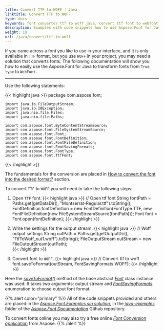 ```yaml
---
title: Convert TTF to WOFF | Java
linktitle: Convert TTF to WOFF
type: docs
keywords: font converter ttf to woff java, convert ttf font to webfont java.
description: Examples with code snippets how to use Aspose.Font for Java to convert ttf to woff 
weight: 10
url: /java/convert/ttf-to-woff
---
```




If you came across a font you like to use in your interface, and it is only available in `TTF` format, but you use `WOFF` in your project, you may need a solution that converts fonts.
The following documentation will show you how to easily use the Aspose.Font for Java to transform fonts from `True type` to `WebFont`.

______

Use the following statements:

{{< highlight java >}} 
    package com.aspose.font;

    import java.io.FileOutputStream;
    import java.io.IOException;
    import java.nio.file.Files;
    import java.nio.file.Paths;

    import com.aspose.font.ByteContentStreamSource;
    import com.aspose.font.FileSystemStreamSource;
    import com.aspose.font.Font;
    import com.aspose.font.FontDefinition;
    import com.aspose.font.FontFileDefinition;
    import com.aspose.font.FontSavingFormats;
    import com.aspose.font.FontType;
    import com.aspose.font.TtfFont;
{{< /highlight >}}

The fundamentals for the conversion are placed in [How to convert the font into the desired format?](https://docs.aspose.com//font/java/convert/#how-to-convert-the-font-into-the-desired-format) section.

To convert `TTF` to `WOFF` you will need to take the following steps:


1. Open `TTF` font.
{{< highlight java >}}
    // Open ttf font
    String fontPath = Paths.get(getDataDir(), "Montserrat-Regular.ttf").toString();
    FontDefinition fontDefinition = new FontDefinition(FontType.TTF, new FontFileDefinition(new FileSystemStreamSource(fontPath)));
    Font font = Font.open(fontDefinition);
{{< /highlight >}}

2. Write the settings for the output stream.
{{< highlight java >}}
    // Woff output settings
    String outPath = Paths.get(getOutputDir(), "TtfToWoff_out1.woff").toString();
    FileOutputStream outStream = new FileOutputStream(outPath);   
{{< /highlight >}}

3. Convert font to `WOFF`.
{{< highlight java >}}
    // Convert ttf to woff
    font.saveToFormat(outStream, FontSavingFormats.WOFF);
{{< /highlight >}}

Here the [*saveToFormat()*](https://apireference.aspose.com/font/java/com.aspose.font/Font#saveToFormat-java.io.OutputStream-com.aspose.font.FontSavingFormats-) method of the base abstract [*Font*](https://apireference.aspose.com/font/java/com.aspose.font/Font) class instance was used. 
It takes two arguments: output stream and [*FontSavingFormats*](https://apireference.aspose.com/font/java/com.aspose.font/FontSavingFormats) enumeration to choose output font format.

{{% alert color="primary" %}}
All of the code snippets provided and others are placed in the [*Aspose.Font.Examples.sln solution*](https://github.com/aspose-font/Aspose.Font-Documentation/tree/master/java-examples/src/main/java/com/aspose/font/examples/convertfont), in the [*java-examples*](https://github.com/aspose-font/Aspose.Font-Documentation/tree/master/java-examples/src/main/java/com/aspose/font/examples) folder of the [*Aspose.Font Documentation*](https://github.com/aspose-font/Aspose.Font-Documentation) Github repository.

To convert fonts online you may also try a free online [*Font Conversion application*](https://products.aspose.app/font/conversion) from Aspose.
{{% /alert %}}